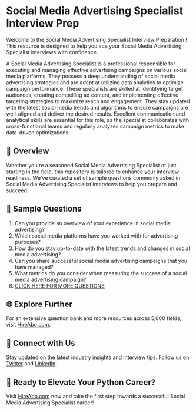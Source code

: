 # Social Media Advertising Specialist Interview Prep

Welcome to the Social Media Advertising Specialist Interview Preparation ! This resource is designed to help you ace your Social Media Advertising Specialist interviews with confidence.

A Social Media Advertising Specialist is a professional responsible for executing and managing effective advertising campaigns on various social media platforms. They possess a deep understanding of social media advertising strategies and are adept at utilizing data analytics to optimize campaign performance. These specialists are skilled at identifying target audiences, creating compelling ad content, and implementing effective targeting strategies to maximize reach and engagement. They stay updated with the latest social media trends and algorithms to ensure campaigns are well-aligned and deliver the desired results. Excellent communication and analytical skills are essential for this role, as the specialist collaborates with cross-functional teams and regularly analyzes campaign metrics to make data-driven optimizations.

## 🚀 Overview

Whether you're a seasoned Social Media Advertising Specialist or just starting in the field, this repository is tailored to enhance your interview readiness. We've curated a set of sample questions commonly asked in Social Media Advertising Specialist interviews to help you prepare and succeed.

## 📝 Sample Questions

1. Can you provide an overview of your experience in social media advertising?
2. Which social media platforms have you worked with for advertising purposes?
3. How do you stay up-to-date with the latest trends and changes in social media advertising?
4. Can you share successful social media advertising campaigns that you have managed?
5. What metrics do you consider when measuring the success of a social media advertising campaign?
6. [CLICK HERE FOR MORE QUESTIONS](https://hireabo.com/job/8_3_10/Social%20Media%20Advertising%20Specialist)

## 🌐 Explore Further

For an extensive question bank and more resources across 5,000 fields, visit [HireAbo.com](https://www.hireabo.com).

## 📱 Connect with Us

Stay updated on the latest industry insights and interview tips. Follow us on [Twitter](https://twitter.com/hireabo) and [LinkedIn](https://www.linkedin.com/in/hire-abo-3609972a8/).

## 🚀 Ready to Elevate Your Python Career?

Visit [HireAbo.com](https://www.hireabo.com) now and take the first step towards a successful Social Media Advertising Specialist career!